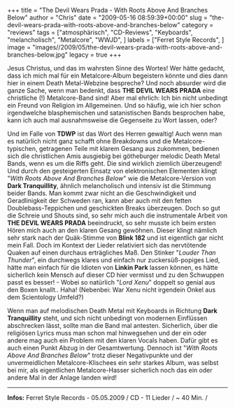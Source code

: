 +++
title = "The Devil Wears Prada - With Roots Above And Branches Below"
author = "Chris"
date = "2009-05-16 08:59:39+00:00"
slug = "the-devil-wears-prada-with-roots-above-and-branches-below"
category = "reviews"
tags = ["atmosphärisch", "CD-Reviews", "Keyboards", "melancholisch", "Metalcore", "WWJD", ]
labels = ["Ferret Style Records", ]
image = "images//2009/05/the-devil-wears-prada-with-roots-above-and-branches-below.jpg"
legacy = true
+++

Jesus Christus, und das im wahrsten Sinne des Wortes! Wer hätte gedacht, dass ich mich mal für ein Metalcore-Album begeistern könnte und dies dann hier in einem Death Metal-Webzine bespreche? Und noch absurder wird die ganze Sache, wenn man bedenkt, dass **THE DEVIL WEARS PRADA** eine christliche (!) Metalcore-Band sind!
Aber mal ehrlich: Ich bin nicht unbedingt ein Freund von Religion im Allgemeinen. Und so häufig, wie ich hier schon irgendwelche blasphemischen und satanistischen Bands besprochen habe, kann ich auch mal ausnahmsweise die Gegenseite zu Wort lassen, oder?

Und im Falle von **TDWP** ist das Wort des Herren gewaltig! Auch wenn man es natürlich nicht ganz schafft ohne Breakdowns und die Metalcore-typischen, getragenen Teile mit klarem Gesang aus zukommen, bedienen sich die christlichen Amis ausgiebig bei götheburger melodic Death Metal Bands, wenn es um die Riffs geht. Die sind wirklich ziemlich überzeugend! Und durch den gesteigerten Einsatz von elektronischen Elementen klingt "_With Roots Above And Branches Below_" wie die Metalcore-Version von **Dark Tranquillity**, ähnlich melancholisch und intensiv ist die Stimmung beider Bands. Man kommt zwar nicht an die Geschwindigkeit und Geradlinigkeit der Schweden ran, kann aber auch mit den fetten Doublebass-Teppichen und geschickten Breaks überzeugen.
Doch so gut die Schreie und Shouts sind, so sehr mich auch die instrumentale Arbeit von **THE DEVIL WEARS PRADA** beeindruckt, so sehr musste ich beim ersten Hören mich auch an den klaren Gesang gewöhnen. Dieser klingt nämlich sehr stark nach der Quäk-Stimme von **Blink 182** und ist eigentlich gar nicht mein Fall. Doch im Kontext der Lieder relativiert sich das nervtötende Quaken auf einen durchaus erträgliches Maß. Den Stinker "_Louder Than Thunder_", ein durchwegs klares und einfach nur zuckersüß-popiges Lied, hätte man einfach für die Idioten von **Linkin Park** lassen können, es hätte sicherlich kein Mensch auf dieser CD hier vermisst und zu den Schwuppen passt es besser! - Wobei so natürlich "_Lord Xenu_" doppelt so genial aus den Boxen knallt.. Haha! (Nebenbei: War Xenu nicht irgendein Onkel aus dem Scientology Umfeld?)

Wenn man auf melodischen Death Metal mit Keyboards in Richtung **Dark Tranquillity** steht, und sich nicht unbedingt von modernen Einflüssen abschrecken lässt, sollte man die Band mal antesten. Sicherlich, über die religiösen Lyrics muss man schon mal hinwegsehen und der ein oder andere mag auch ein Problem mit den klaren Vocals haben. Dafür gibt es auch einen Punkt Abzug in der Gesamtwertung. Dennoch ist "_With Roots Above And Branches Below_" trotz dieser Negativpunkte und der unvermeidlichen Metalcore-Klischees ein sehr starkes Album, was selbst bei mir, als eigentlichen Metalcore-Hasser sicherlich noch das ein oder andere Mal in der Anlage landen wird!






---
**Infos:**
Ferret Style Records - 05.05.2009 / 
CD - 11 Lieder / ~ 40 Min. / 
